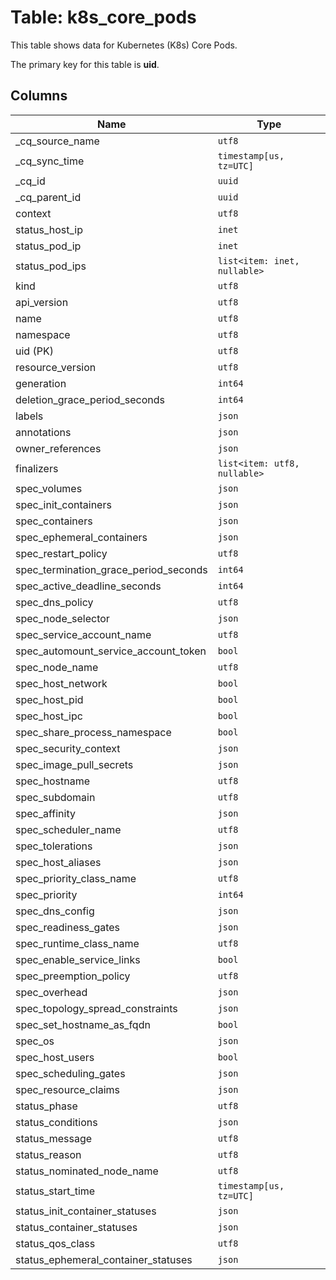 # Table: k8s_core_pods

This table shows data for Kubernetes (K8s) Core Pods.

The primary key for this table is **uid**.

## Columns

| Name          | Type          |
| ------------- | ------------- |
|_cq_source_name|`utf8`|
|_cq_sync_time|`timestamp[us, tz=UTC]`|
|_cq_id|`uuid`|
|_cq_parent_id|`uuid`|
|context|`utf8`|
|status_host_ip|`inet`|
|status_pod_ip|`inet`|
|status_pod_ips|`list<item: inet, nullable>`|
|kind|`utf8`|
|api_version|`utf8`|
|name|`utf8`|
|namespace|`utf8`|
|uid (PK)|`utf8`|
|resource_version|`utf8`|
|generation|`int64`|
|deletion_grace_period_seconds|`int64`|
|labels|`json`|
|annotations|`json`|
|owner_references|`json`|
|finalizers|`list<item: utf8, nullable>`|
|spec_volumes|`json`|
|spec_init_containers|`json`|
|spec_containers|`json`|
|spec_ephemeral_containers|`json`|
|spec_restart_policy|`utf8`|
|spec_termination_grace_period_seconds|`int64`|
|spec_active_deadline_seconds|`int64`|
|spec_dns_policy|`utf8`|
|spec_node_selector|`json`|
|spec_service_account_name|`utf8`|
|spec_automount_service_account_token|`bool`|
|spec_node_name|`utf8`|
|spec_host_network|`bool`|
|spec_host_pid|`bool`|
|spec_host_ipc|`bool`|
|spec_share_process_namespace|`bool`|
|spec_security_context|`json`|
|spec_image_pull_secrets|`json`|
|spec_hostname|`utf8`|
|spec_subdomain|`utf8`|
|spec_affinity|`json`|
|spec_scheduler_name|`utf8`|
|spec_tolerations|`json`|
|spec_host_aliases|`json`|
|spec_priority_class_name|`utf8`|
|spec_priority|`int64`|
|spec_dns_config|`json`|
|spec_readiness_gates|`json`|
|spec_runtime_class_name|`utf8`|
|spec_enable_service_links|`bool`|
|spec_preemption_policy|`utf8`|
|spec_overhead|`json`|
|spec_topology_spread_constraints|`json`|
|spec_set_hostname_as_fqdn|`bool`|
|spec_os|`json`|
|spec_host_users|`bool`|
|spec_scheduling_gates|`json`|
|spec_resource_claims|`json`|
|status_phase|`utf8`|
|status_conditions|`json`|
|status_message|`utf8`|
|status_reason|`utf8`|
|status_nominated_node_name|`utf8`|
|status_start_time|`timestamp[us, tz=UTC]`|
|status_init_container_statuses|`json`|
|status_container_statuses|`json`|
|status_qos_class|`utf8`|
|status_ephemeral_container_statuses|`json`|